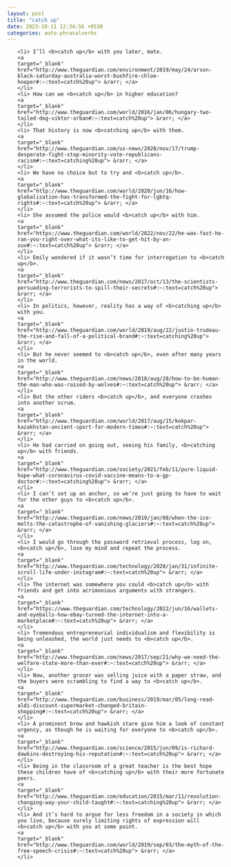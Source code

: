 ```yaml
---
layout: post
title: "catch up"
date: 2023-10-11 12:34:56 +0530
categories: auto-phrasalverbs
---
```

<ol>

    <li> I’ll <b>catch up</b> with you later, mate.
    <a 
    target="_blank" 
    href="http://www.theguardian.com/environment/2019/may/24/arson-black-saturday-australia-worst-bushfire-chloe-hooper#:~:text=catch%20up"> &rarr; </a>
    </li>
    <li> How can we <b>catch up</b> in higher education?
    <a 
    target="_blank" 
    href="http://www.theguardian.com/world/2016/jan/06/hungary-two-tailed-dog-viktor-orban#:~:text=catch%20up"> &rarr; </a>
    </li>
    <li> That history is now <b>catching up</b> with them.
    <a 
    target="_blank" 
    href="http://www.theguardian.com/us-news/2020/nov/17/trump-desperate-fight-stop-minority-vote-republicans-racism#:~:text=catching%20up"> &rarr; </a>
    </li>
    <li> We have no choice but to try and <b>catch up</b>.
    <a 
    target="_blank" 
    href="http://www.theguardian.com/world/2020/jun/16/how-globalisation-has-transformed-the-fight-for-lgbtq-rights#:~:text=catch%20up"> &rarr; </a>
    </li>
    <li> She assumed the police would <b>catch up</b> with him.
    <a 
    target="_blank" 
    href="https://www.theguardian.com/world/2022/nov/22/he-was-fast-he-ran-you-right-over-what-its-like-to-get-hit-by-an-suv#:~:text=catch%20up"> &rarr; </a>
    </li>
    <li> Emily wondered if it wasn’t time for interrogation to <b>catch up</b>.
    <a 
    target="_blank" 
    href="http://www.theguardian.com/news/2017/oct/13/the-scientists-persuading-terrorists-to-spill-their-secrets#:~:text=catch%20up"> &rarr; </a>
    </li>
    <li> In politics, however, reality has a way of <b>catching up</b> with you.
    <a 
    target="_blank" 
    href="http://www.theguardian.com/world/2019/aug/22/justin-trudeau-the-rise-and-fall-of-a-political-brand#:~:text=catching%20up"> &rarr; </a>
    </li>
    <li> But he never seemed to <b>catch up</b>, even after many years in the world.
    <a 
    target="_blank" 
    href="http://www.theguardian.com/news/2018/aug/28/how-to-be-human-the-man-who-was-raised-by-wolves#:~:text=catch%20up"> &rarr; </a>
    </li>
    <li> But the other riders <b>catch up</b>, and everyone crashes into another scrum.
    <a 
    target="_blank" 
    href="http://www.theguardian.com/world/2017/aug/15/kokpar-kazakhstan-ancient-sport-for-modern-times#:~:text=catch%20up"> &rarr; </a>
    </li>
    <li> He had carried on going out, seeing his family, <b>catching up</b> with friends.
    <a 
    target="_blank" 
    href="http://www.theguardian.com/society/2021/feb/11/pure-liquid-hope-what-coronavirus-covid-vaccine-means-to-a-gp-doctor#:~:text=catching%20up"> &rarr; </a>
    </li>
    <li> I can’t set up an anchor, so we’re just going to have to wait for the other guys to <b>catch up</b>.
    <a 
    target="_blank" 
    href="http://www.theguardian.com/news/2019/jan/08/when-the-ice-melts-the-catastrophe-of-vanishing-glaciers#:~:text=catch%20up"> &rarr; </a>
    </li>
    <li> I would go through the password retrieval process, log on, <b>catch up</b>, lose my mind and repeat the process.
    <a 
    target="_blank" 
    href="http://www.theguardian.com/technology/2020/jan/31/infinite-scroll-life-under-instagram#:~:text=catch%20up"> &rarr; </a>
    </li>
    <li> The internet was somewhere you could <b>catch up</b> with friends and get into acrimonious arguments with strangers.
    <a 
    target="_blank" 
    href="https://www.theguardian.com/technology/2022/jun/16/wallets-and-eyeballs-how-ebay-turned-the-internet-into-a-marketplace#:~:text=catch%20up"> &rarr; </a>
    </li>
    <li> Tremendous entrepreneurial individualism and flexibility is being unleashed, the world just needs to <b>catch up</b>.
    <a 
    target="_blank" 
    href="http://www.theguardian.com/news/2017/sep/21/why-we-need-the-welfare-state-more-than-ever#:~:text=catch%20up"> &rarr; </a>
    </li>
    <li> Now, another grocer was selling juice with a paper straw, and the buyers were scrambling to find a way to <b>catch up</b>.
    <a 
    target="_blank" 
    href="http://www.theguardian.com/business/2019/mar/05/long-read-aldi-discount-supermarket-changed-britain-shopping#:~:text=catch%20up"> &rarr; </a>
    </li>
    <li> A prominent brow and hawkish stare give him a look of constant urgency, as though he is waiting for everyone to <b>catch up</b>.
    <a 
    target="_blank" 
    href="http://www.theguardian.com/science/2015/jun/09/is-richard-dawkins-destroying-his-reputation#:~:text=catch%20up"> &rarr; </a>
    </li>
    <li> Being in the classroom of a great teacher is the best hope these children have of <b>catching up</b> with their more fortunate peers.
    <a 
    target="_blank" 
    href="http://www.theguardian.com/education/2015/mar/11/revolution-changing-way-your-child-taught#:~:text=catching%20up"> &rarr; </a>
    </li>
    <li> And it’s hard to argue for less freedom in a society in which you live, because surely limiting rights of expression will <b>catch up</b> with you at some point.
    <a 
    target="_blank" 
    href="http://www.theguardian.com/world/2019/sep/03/the-myth-of-the-free-speech-crisis#:~:text=catch%20up"> &rarr; </a>
    </li>